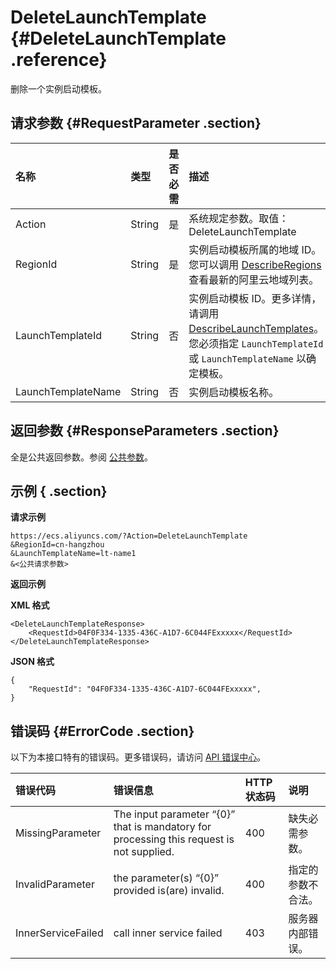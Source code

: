 # DeleteLaunchTemplate {#DeleteLaunchTemplate .reference}

删除一个实例启动模板。

## 请求参数 {#RequestParameter .section}

|名称|类型|是否必需|描述|
|:-|:-|:---|:-|
|Action|String|是|系统规定参数。取值：DeleteLaunchTemplate|
|RegionId|String|是|实例启动模板所属的地域 ID。您可以调用 [DescribeRegions](cn.zh-CN/API参考/地域/DescribeRegions.md#) 查看最新的阿里云地域列表。|
|LaunchTemplateId|String|否|实例启动模板 ID。更多详情，请调用 [DescribeLaunchTemplates](cn.zh-CN/API参考/启动模板/DescribeLaunchTemplates.md#)。您必须指定 `LaunchTemplateId` 或 `LaunchTemplateName` 以确定模板。|
|LaunchTemplateName|String|否|实例启动模板名称。|

## 返回参数 {#ResponseParameters .section}

全是公共返回参数。参阅 [公共参数](cn.zh-CN/API参考/调用方式/公共参数.md#commonResponseParameters)。

## 示例 { .section}

**请求示例** 

```
https://ecs.aliyuncs.com/?Action=DeleteLaunchTemplate
&RegionId=cn-hangzhou
&LaunchTemplateName=lt-name1
&<公共请求参数>
```

**返回示例** 

**XML 格式**

```
<DeleteLaunchTemplateResponse>
    <RequestId>04F0F334-1335-436C-A1D7-6C044FExxxxx</RequestId>
</DeleteLaunchTemplateResponse>
```

 **JSON 格式** 

```
{
    "RequestId": "04F0F334-1335-436C-A1D7-6C044FExxxxx",
}
```

## 错误码 {#ErrorCode .section}

以下为本接口特有的错误码。更多错误码，请访问 [API 错误中心](https://error-center.aliyun.com/status/product/Ecs)。

|错误代码|错误信息|HTTP 状态码|说明|
|:---|:---|:-------|:-|
|MissingParameter|The input parameter “\{0\}” that is mandatory for processing this request is not supplied.|400|缺失必需参数。|
|InvalidParameter|the parameter\(s\) “\{0\}” provided is\(are\) invalid.|400|指定的参数不合法。|
|InnerServiceFailed|call inner service failed|403|服务器内部错误。|

